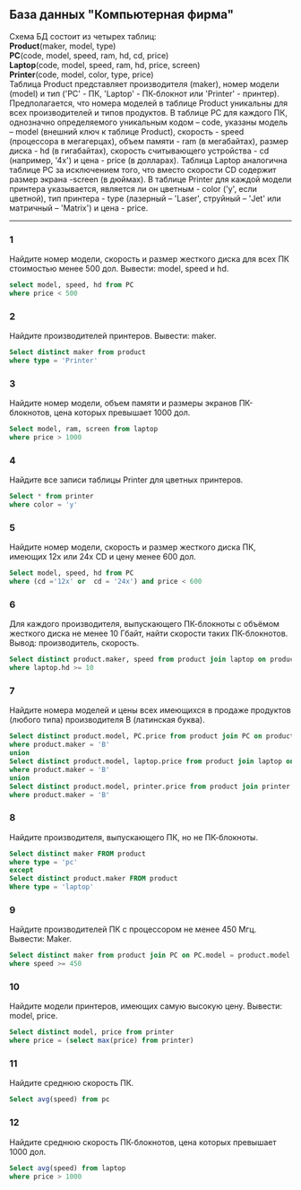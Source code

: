 ## База данных "Компьютерная фирма"


Схема БД состоит из четырех таблиц:<br/>
**Product**(maker, model, type)<br/>
**PC**(code, model, speed, ram, hd, cd, price)<br/>
**Laptop**(code, model, speed, ram, hd, price, screen)<br/>
**Printer**(code, model, color, type, price)<br/>
Таблица Product представляет производителя (maker), номер модели (model) и тип ('PC' - ПК, 'Laptop' - ПК-блокнот или 'Printer' - принтер). Предполагается, что номера моделей в таблице Product уникальны для всех производителей и типов продуктов. В таблице PC для каждого ПК, однозначно определяемого уникальным кодом – code, указаны модель – model (внешний ключ к таблице Product), скорость - speed (процессора в мегагерцах), объем памяти - ram (в мегабайтах), размер диска - hd (в гигабайтах), скорость считывающего устройства - cd (например, '4x') и цена - price (в долларах). Таблица Laptop аналогична таблице РС за исключением того, что вместо скорости CD содержит размер экрана -screen (в дюймах). В таблице Printer для каждой модели принтера указывается, является ли он цветным - color ('y', если цветной), тип принтера - type (лазерный – 'Laser', струйный – 'Jet' или матричный – 'Matrix') и цена - price.
____
### 1
Найдите номер модели, скорость и размер жесткого диска для всех ПК стоимостью менее 500 дол. Вывести: model, speed и hd.

```SQL
select model, speed, hd from PC
where price < 500
```

### 2
Найдите производителей принтеров. Вывести: maker.

```SQL
Select distinct maker from product
where type = 'Printer'
```

### 3
Найдите номер модели, объем памяти и размеры экранов ПК-блокнотов, цена которых превышает 1000 дол.

```SQL
Select model, ram, screen from laptop
where price > 1000
```

### 4
Найдите все записи таблицы Printer для цветных принтеров.

```SQL
Select * from printer
where color = 'y'
```

### 5
Найдите номер модели, скорость и размер жесткого диска ПК, имеющих 12x или 24x CD и цену менее 600 дол.

```SQL
Select model, speed, hd from PC
where (cd ='12x' or  cd = '24x') and price < 600
```

### 6
Для каждого производителя, выпускающего ПК-блокноты c объёмом жесткого диска не менее 10 Гбайт, найти скорости таких ПК-блокнотов. Вывод: производитель, скорость.

```SQL
Select distinct product.maker, speed from product join laptop on product.model = laptop.model
where laptop.hd >= 10

```

### 7
Найдите номера моделей и цены всех имеющихся в продаже продуктов (любого типа) производителя B (латинская буква).

```SQL
Select distinct product.model, PC.price from product join PC on product.model = PC.model
where product.maker = 'B'
union
Select distinct product.model, laptop.price from product join laptop on product.model = laptop.model
where product.maker = 'B'
union
Select distinct product.model, printer.price from product join printer on product.model = printer.model
where product.maker = 'B'
```

### 8
Найдите производителя, выпускающего ПК, но не ПК-блокноты.

```SQL
Select distinct maker FROM product
where type = 'pc'
except
Select distinct product.maker FROM product
Where type = 'laptop'
```

### 9
Найдите производителей ПК с процессором не менее 450 Мгц. Вывести: Maker.

```SQL
Select distinct maker from product join PC on PC.model = product.model
where speed >= 450
```

### 10
Найдите модели принтеров, имеющих самую высокую цену. Вывести: model, price.

```SQL
Select distinct model, price from printer
where price = (select max(price) from printer)

```

### 11
Найдите среднюю скорость ПК.

```SQL
Select avg(speed) from pc
```

### 12
Найдите среднюю скорость ПК-блокнотов, цена которых превышает 1000 дол.

```SQL
Select avg(speed) from laptop
where price > 1000
```
